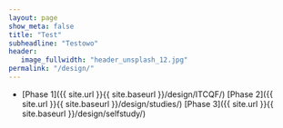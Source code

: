 ```yaml
---
layout: page
show_meta: false
title: "Test"
subheadline: "Testowo"
header:
   image_fullwidth: "header_unsplash_12.jpg"
permalink: "/design/"
---
```

<ul>
    <li>[Phase 1]({{ site.url }}{{ site.baseurl }}/design/ITCQF/)
        [Phase 2]({{ site.url }}{{ site.baseurl }}/design/studies/)
        [Phase 3]({{ site.url }}{{ site.baseurl }}/design/selfstudy/)
    </li>
</ul>